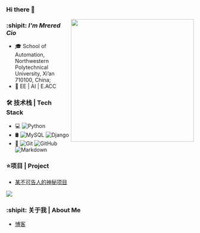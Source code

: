### Hi there 👋

<img align="right"  width=330 src="https://github.com/lizheyong/lizheyong/blob/main/pic/xuexi.jpg" />

### :shipit: ***I'm Mrered Cio***

- 🎓 School of Automation, Northwestern Polytechnical University, Xi’an 710100, China;
- 🌱 EE | AI | E.ACC 
<!-- - 💬 Ask me about my projects on [Mrered@proton.me](mailto:Mrered@proton.me) [Mrered@nwpu.edu.cn](mailto:Mrered@nwpu.edu.cn) [Mrered@mail.nwpu.edu.cn](mailto:Mrered@mail.nwpu.edu.cn) -->

### 🛠 技术栈 | Tech Stack

- 💻  ![Python](https://img.shields.io/badge/-Python-brightgreen)
- 🛢  ![MySQL](https://img.shields.io/badge/-MySQL-333333?style=flat&logo=mysql) ![Django](https://img.shields.io/badge/-Django-orange) 
- 🔧  ![Git](https://img.shields.io/badge/-Git-333333?style=flat&logo=git)
![GitHub](https://img.shields.io/badge/-GitHub-333333?style=flat&logo=github)
![Markdown](https://img.shields.io/badge/-Markdown-333333?style=flat&logo=markdown)

### ⭐项目 | Project
- [某不可告人的神秘项目](127.0.0.1)

<img align="center" src="https://github-readme-stats.vercel.app/api/?username=mrered&show_icons=true&theme=tokyonight" />

### :shipit: 关于我 | About Me
- [博客](http://blog.uijxmug.top)


<!--
**Mrered/Mrered** is a ✨ _special_ ✨ repository because its `README.md` (this file) appears on your GitHub profile.

Here are some ideas to get you started:

- 🔭 I’m currently working on ...
- 🌱 I’m currently learning ...
- 👯 I’m looking to collaborate on ...
- 🤔 I’m looking for help with ...
- 💬 Ask me about ...
- 📫 How to reach me: ...
- 😄 Pronouns: ...
- ⚡ Fun fact: ...
-->
